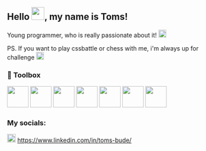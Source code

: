## Hello <img src="https://c.tenor.com/nebZyl8oN7IAAAAi/wave-hello.gif" width="30px">, my name is Toms!


Young programmer, who is really passionate about it! <img src="https://cdn-icons-png.flaticon.com/512/742/742751.png" width="18" height="18"/>

PS. If you want to play cssbattle or chess  with me, i'm always up for challenge <img src="https://cdn-icons.flaticon.com/png/512/2584/premium/2584602.png?token=exp=1640698080~hmac=d7914618678d0c93f9905ea176ddd3d2" width="18" height="18"/>

### 🧰 Toolbox

<img src="https://cdn.jsdelivr.net/gh/devicons/devicon/icons/javascript/javascript-original.svg" width="50" height="50"/> <img src="https://cdn.jsdelivr.net/gh/devicons/devicon/icons/html5/html5-original.svg" width="50" height="50"/> <img src="https://cdn.jsdelivr.net/gh/devicons/devicon/icons/css3/css3-original.svg" width="50" height="50"/> <img src="https://cdn.jsdelivr.net/gh/devicons/devicon/icons/vuejs/vuejs-original.svg" width="50" height="50"/> <img src="https://cdn.jsdelivr.net/gh/devicons/devicon/icons/react/react-original.svg" width="50" height="50"/> <img src="https://cdn.jsdelivr.net/gh/devicons/devicon/icons/angularjs/angularjs-original.svg" width="50" height="50"/> <img src="https://cdn.jsdelivr.net/gh/devicons/devicon/icons/jest/jest-plain.svg" width="50" height="50"/>

### My socials: 

<img src="https://cdn.jsdelivr.net/gh/devicons/devicon/icons/linkedin/linkedin-original.svg" width="20" height="20"/> https://www.linkedin.com/in/toms-bude/

